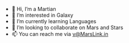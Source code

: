 - 👋 Hi, I’m a Martian
- 👀 I’m interested in Galaxy
- 🌱 I’m currently learning Languages
- 💞️ I’m looking to collaborate on Mars and Stars
- 📫 You can reach me via v@MarsLink.in

<!---
marslinkin/marslinkin is a ✨ special ✨ repository because its `README.md` (this file) appears on your GitHub profile.
You can click the Preview link to take a look at your changes.
--->
